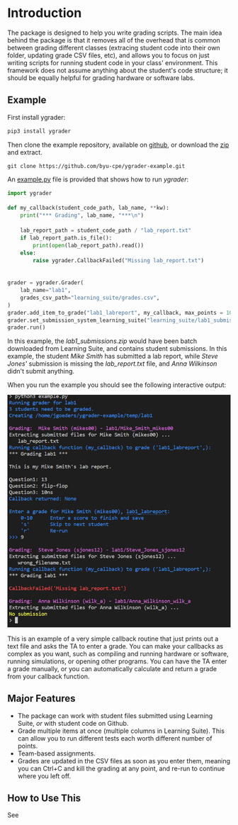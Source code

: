 # Introduction



The package is designed to help you write grading scripts.  The main idea behind the package is that it removes all of the overhead that is common between grading different classes (extracing student code into their own folder, updating grade CSV files, etc), and allows you to focus on just writing scripts for running student code in your class' environment.  This framework does not assume anything about the student's code structure; it should be equally helpful for grading hardware or software labs.

## Example

First install ygrader:

```bash
pip3 install ygrader
```

Then clone the example repository, available on [github](https://github.com/byu-cpe/ygrader-example), or download the [zip](https://github.com/byu-cpe/ygrader-example/archive/refs/heads/main.zip) and extract.

```
git clone https://github.com/byu-cpe/ygrader-example.git
```

An [example.py](https://github.com/byu-cpe/ygrader-example/blob/main/example.py) file is provided that shows how to run *ygrader*:

```python
import ygrader

def my_callback(student_code_path, lab_name, **kw):
    print("*** Grading", lab_name, "***\n")

    lab_report_path = student_code_path / "lab_report.txt"
    if lab_report_path.is_file():
        print(open(lab_report_path).read())
    else:
        raise ygrader.CallbackFailed("Missing lab_report.txt")


grader = ygrader.Grader(
    lab_name="lab1",
    grades_csv_path="learning_suite/grades.csv",
)
grader.add_item_to_grade("lab1_labreport", my_callback, max_points = 10)
grader.set_submission_system_learning_suite("learning_suite/lab1_submissions.zip")
grader.run()
```

In this example, the *lab1_submissions.zip* would have been batch downloaded from Learning Suite, and contains student submissions.  In this example, the student *Mike Smith* has submitted a lab report, while *Steve Jones'* submission is missing the *lab_report.txt* file, and *Anna Wilkinson* didn't submit anything.  

When you run the example you should see the following interactive output:

![test](example_screenshot.png)

This is an example of a very simple callback routine that just prints out a text file and asks the TA to enter a grade.  You can make your callbacks as complex as you want, such as compiling and running hardware or software, running simulations, or opening other programs.  You can have the TA enter a grade manually, or you can automatically calculate and return a grade from your callback function.

## Major Features

* The package can work with student files submitted using Learning Suite, *or* with student code on Github.  
* Grade multiple items at once (multiple columns in Learning Suite). This can allow you to run different tests each worth different number of points.
* Team-based assignments.
* Grades are updated in the CSV files as soon as you enter them, meaning you can Ctrl+C and kill the grading at any point, and re-run to continue where you left off.

## How to Use This
See [](usage.md)


